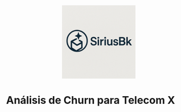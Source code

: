 <p align="center">
  <img src="assets/SiriusBk.png" alt="SiriusBk Logo" width="200"/>
</p>


#  Análisis de Churn para Telecom X
